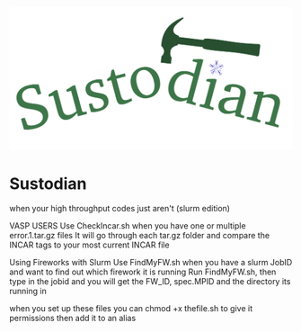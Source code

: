 ![Sustodian](https://github.com/wuz75/sustodian/blob/main/sus.png)

# Sustodian
when your high throughput codes just aren't (slurm edition)

VASP USERS
Use CheckIncar.sh when you have one or multiple error.1.tar.gz files
It will go through each tar.gz folder and compare the INCAR tags to your most current INCAR file

Using Fireworks with Slurm
Use FindMyFW.sh when you have a slurm JobID and want to find out which firework it is running
Run FindMyFW.sh, then type in the jobid and you will get the FW_ID, spec.MPID and the directory its running in


when you set up these files
you can chmod +x thefile.sh to give it permissions
then add it to an alias
